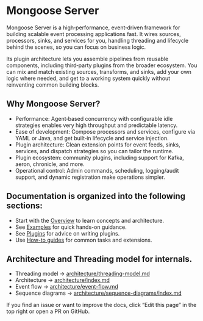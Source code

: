 # Mongoose Server

Mongoose Server is a high‑performance, event‑driven framework for building scalable event processing applications fast.
It wires sources, processors, sinks, and services for you, handling threading and lifecycle behind the scenes, so you
can
focus on business logic.

Its plugin architecture lets you assemble pipelines from reusable components, including third‑party plugins from the
broader ecosystem. You can mix and match existing sources, transforms, and sinks, add your own logic where needed, and
get to a working system quickly without reinventing common building blocks.

## Why Mongoose Server?

* Performance: Agent‑based concurrency with configurable idle strategies enables very high throughput and predictable
  latency.
* Ease of development: Compose processors and services, configure via YAML or Java, and get built‑in lifecycle and
  service injection.
* Plugin architecture: Clean extension points for event feeds, sinks, services, and dispatch strategies so you can
  tailor the runtime.
* Plugin ecosystem: community plugins, including support for Kafka, aeron, chronicle, and more.
* Operational control: Admin commands, scheduling, logging/audit support, and dynamic registration make operations
  simpler.

## Documentation is organized into the following sections:

- Start with the [Overview](guide/overview.md) to learn concepts and architecture.
- See [Examples](guide/file-and-memory-feeds-example.md) for quick hands-on guidance.
- See [Plugins](plugin/writing-a-message-sink-plugin.md) for advice on writing plugins.
- Use [How-to guides](how-to/how-to-subscribing-to-named-event-feeds.md) for common tasks and extensions.

## Architecture and Threading model for internals.

- Threading model → [architecture/threading-model.md](architecture/threading-model.md)
- Architecture → [architecture/index.md](architecture/architecture_index.md)
- Event flow → [architecture/event-flow.md](architecture/event-flow.md)
- Sequence diagrams → [architecture/sequence-diagrams/index.md](architecture/sequence-diagrams/index.md)

If you find an issue or want to improve the docs, click “Edit this page” in the top right or open a PR on GitHub.
